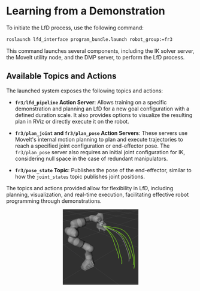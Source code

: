 # Learning from a Demonstration <a id="learn"></a>

To initiate the LfD process, use the following command:

```bash
roslaunch lfd_interface program_bundle.launch robot_group:=fr3
```

This command launches several components, including the IK solver server, the MoveIt utility node, and the DMP server, to perform the LfD process.

## Available Topics and Actions

The launched system exposes the following topics and actions:

- **`fr3/lfd_pipeline` Action Server**: Allows training on a specific demonstration and planning an LfD for a new goal configuration with a defined duration scale. It also provides options to visualize the resulting plan in RViz or directly execute it on the robot.

- **`fr3/plan_joint` and `fr3/plan_pose` Action Servers**: These servers use MoveIt's internal motion planning to plan and execute trajectories to reach a specified joint configuration or end-effector pose. The `fr3/plan_pose` server also requires an initial joint configuration for IK, considering null space in the case of redundant manipulators.

- **`fr3/pose_state` Topic**: Publishes the pose of the end-effector, similar to how the `joint_states` topic publishes joint positions.

The topics and actions provided allow for flexibility in LfD, including planning, visualization, and real-time execution, facilitating effective robot programming through demonstrations.


<p align="center">
  <a href="">
    <img src="./images/lfd.png" alt="Logo" width="40%">
  </a>
</p>